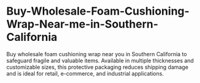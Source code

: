 # Buy-Wholesale-Foam-Cushioning-Wrap-Near-me-in-Southern-California
Buy wholesale foam cushioning wrap near you in Southern California to safeguard fragile and valuable items. Available in multiple thicknesses and customizable sizes, this protective packaging reduces shipping damage and is ideal for retail, e-commerce, and industrial applications.
